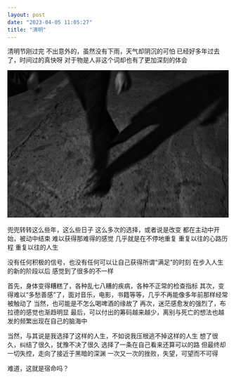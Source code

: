 ```yaml
---
layout: post
date: "2023-04-05 11:05:27"
title: "清明"
---
```



清明节刚过完
不出意外的，虽然没有下雨，天气却阴沉的可怕
已经好多年过去了，时间过的真快呀
对于物是人非这个词却也有了更加深刻的体会

<img alt="alone" src="/assets/posts/alone.jpg" class="post-image"/>

兜兜转转这么些年，这么些日子
这么多次的选择，或者说是改变
都在主动中开始，被动中结束
难以获得那难得的感觉
几乎就是在不停地重复
重复以往的心路历程
重复以往的人生

没有任何积极的信号，也没有任何可以让自己获得所谓“满足”的时刻
在步入人生的新的阶段以后
感觉到了很多的不一样

首先，身体变得糟糕了，各种乱七八糟的疾病，各种不正常的检查指标
其次，变得难以“多愁善感”了，面对音乐，电影，书籍等等，几乎不再能像多年前那样经常被触动了
当然，也可能是不怎么喝啤酒的缘故了
再次，迷茫感愈发的强烈了，布拉德的感觉也渐趋明显
最后，可以付出的筹码越来越少，离别与死亡的想法也越发的频繁出现在自己的脑海中

当然，与其说是我选择了这样的人生，不如说我压根逃不掉这样的人生
想了很久，纠结了很久，犹豫不决了很久
选择了一条在自己看来还算可以的路
但最终却一切失控，走向了接近于黑暗的深渊
一次又一次的挫败，失望，可望而不可得

难道，这就是宿命吗？
